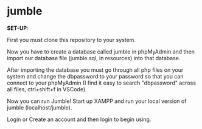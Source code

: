# jumble

**SET-UP:**

First you must clone this repository to your system. 

Now you have to create a database called jumble in phpMyAdmin and then import our database file (jumble.sql, in resources) into that database.

After importing the database you must go through all php files on your system and change the dbpassword to your password so that you can connect to your phpMyAdmin (I find it easy to search "dbpassword" across all files, ctrl+shift+f in VSCode).

Now you can run Jumble! Start up XAMPP and run your local version of jumble (localhost/jumble). 

Login or Create an account and then login to begin using.

